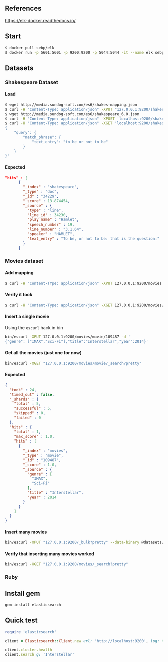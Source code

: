 ## References

https://elk-docker.readthedocs.io/

## Start

```sh
$ docker pull sebp/elk
$ docker run -p 5601:5601 -p 9200:9200 -p 5044:5044 -it --name elk sebp/elk
```

## Datasets

### Shakespeare Dataset

#### Load

```sh
$ wget http://media.sundog-soft.com/es6/shakes-mapping.json
$ curl -H "Content-Type: application/json" -XPUT "127.0.0.1:9200/shakespeare" --data-binary @datasets/shakespeare/shakes-mapping.json
$ wget http://media.sundog-soft.com/es6/shakespeare_6.0.json
$ curl -H "Content-Type: application/json" -XPOST 'localhost:9200/shakespeare/doc/_bulk?pretty' --data-binary @shakespeare_6.0.json
$ curl -H "Content-Type: application/json" -XGET 'localhost:9200/shakespeare/_search?pretty' -d '
{
    "query": {
        "match_phrase": {
            "text_entry": "to be or not to be"
        }
    }
}'
```

#### Expected

```json
"hits" : [
      {
        "_index" : "shakespeare",
        "_type" : "doc",
        "_id" : "34229",
        "_score" : 13.874454,
        "_source" : {
          "type" : "line",
          "line_id" : 34230,
          "play_name" : "Hamlet",
          "speech_number" : 19,
          "line_number" : "3.1.64",
          "speaker" : "HAMLET",
          "text_entry" : "To be, or not to be: that is the question:"
        }
      }
```

### Movies dataset

#### Add mapping

```sh
$ curl -H "Content-TYpe: application/json" -XPUT 127.0.0.1:9200/movies -d '{"mappings":{"movie":{"properties":{"year":{"type": "date"}}}}}'
```

#### Verify it took

```sh
$ curl -H "Content-Type: application/json" -XGET 127.0.0.1:9200/movies/_mapping/movie
```

#### Insert a single movie

Using the `escurl` hack in bin

```sh
bin/escurl -XPUT 127.0.0.1:9200/movies/movie/109487 -d '
{"genre": ["IMAX","Sci-Fi"],"title":"Interstellar","year":2014}'
```
#### Get all the movies (just one for now)

```sh
bin/escurl -XGET "127.0.0.1:9200/movies/movie/_search?pretty"
```

#### Expected

```json
{
  "took" : 24,
  "timed_out" : false,
  "_shards" : {
    "total" : 5,
    "successful" : 5,
    "skipped" : 0,
    "failed" : 0
  },
  "hits" : {
    "total" : 1,
    "max_score" : 1.0,
    "hits" : [
      {
        "_index" : "movies",
        "_type" : "movie",
        "_id" : "109487",
        "_score" : 1.0,
        "_source" : {
          "genre" : [
            "IMAX",
            "Sci-Fi"
          ],
          "title" : "Interstellar",
          "year" : 2014
        }
      }
    ]
  }
}
```

#### Insert many movies

```sh
bin/escurl -XPUT "127.0.0.1:9200/_bulk?pretty" --data-binary @datasets/movies/movies.json
```
#### Verify that inserting many movies worked

```sh
bin/escurl -XGET "127.0.0.1:9200/movies/_search?pretty"
```
### Ruby

## Install gem

```sh
gem install elasticsearch
```

## Quick test

```ruby
require 'elasticsearch'

client = Elasticsearch::Client.new url: 'http://localhost:9200', log: true

client.cluster.health
client.search q: 'Interstellar'
```
